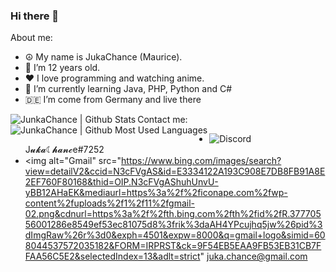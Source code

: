 ### Hi there 👋

About me:
- ☮️ My name is JukaChance (Maurice).
- 🔞 I’m 12 years old.
- ❤️ I love programming and watching anime.
- 🌱 I’m currently learning Java, PHP, Python and C#
- 🇩🇪 I’m come from Germany and live there

<img align="left" alt="JunkaChance | Github Stats" src="https://github-readme-stats.vercel.app/api?username=JunkaChance&count_private=true&show_icons=true&hide_border=true5&bg_color=30,e96443,904e95&title_color=fff&text_color=fff" />
<img align="left" alt="JunkaChance | Github Most Used Languages" src="https://github-readme-stats.vercel.app/api/top-langs/?username=JunkaChance&layout=compact&show_icons=true&hide_border=true5&bg_color=30,e96443,904e95&title_color=fff&text_color=fff" />

Contact me:
- <img alt="Discord" src="https://www.bing.com/images/search?view=detailV2&ccid=vh5H8PTw&id=91FC7F7BF7C3252A35C0EA1858830160FEA5BAB7&thid=OIP.vh5H8PTwmofu2hPXJoCtGwHaEK&mediaurl=https%3a%2f%2fwww.besttechie.com%2fcontent%2fimages%2f2021%2f01%2fdiscord-logo.jpeg&cdnurl=https%3a%2f%2fth.bing.com%2fth%2fid%2fR.be1e47f0f4f09a87eeda13d72680ad1b%3frik%3dt7ql%252fmABg1gY6g%26pid%3dImgRaw%26r%3d0&exph=720&expw=1280&q=Discord+logo&simid=608000084661120172&FORM=IRPRST&ck=B2CD604E08DE79A9A15871E01AE1270B&selectedIndex=18&adlt=strict"> J𝓾𝓴𝓪☾𝓱𝓪𝓷𝓬e#7252
- <img alt="Gmail" src="https://www.bing.com/images/search?view=detailV2&ccid=N3cFVgAS&id=E3334122A193C908E7DB8FB91A8E2EF760F80168&thid=OIP.N3cFVgAShuhUnvU-yBB12AHaEK&mediaurl=https%3a%2f%2ficonape.com%2fwp-content%2fuploads%2f1%2f11%2fgmail-02.png&cdnurl=https%3a%2f%2fth.bing.com%2fth%2fid%2fR.37770556001286e8549ef53ec81075d8%3frik%3daAH4YPcujhq5jw%26pid%3dImgRaw%26r%3d0&exph=4501&expw=8000&q=gmail+logo&simid=608044537572035182&FORM=IRPRST&ck=9F54EB5EAA9FB53EB31CB7FFAA56C5E2&selectedIndex=13&adlt=strict" juka.chance@gmail.com
